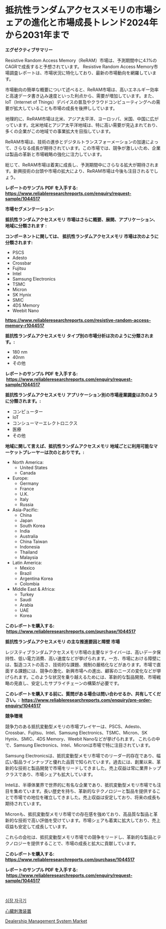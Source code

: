 <p><h1>抵抗性ランダムアクセスメモリの市場シェアの進化と市場成長トレンド2024年から2031年まで</h1></p><p><strong>エグゼクティブサマリー</strong></p>
<p><p>Resistive Random Access Memory（ReRAM）市場は、予測期間中に4.1%のCAGRで成長すると予想されています。 Resistive Random Access Memory市場調査レポートは、市場状況に特化しており、最新の市場動向を網羅しています。</p><p>市場動向の簡単な概要について述べると、ReRAM市場は、高いエネルギー効率と高速データ書き込み速度といった利点から、需要が増加しています。また、IoT（Internet of Things）デバイスの普及やクラウドコンピューティングへの需要が拡大していることも市場の成長を後押ししています。</p><p>地理的に、ReRAM市場は北米、アジア太平洋、ヨーロッパ、米国、中国に広がっています。北米地域とアジア太平洋地域は、特に高い需要が見込まれており、多くの企業がこの地域での事業拡大を目指しています。</p><p>ReRAM市場は、技術の進歩とデジタルトランスフォーメーションの加速によって、さらなる成長が期待されています。この市場では、競争が激しいため、企業は製品の革新と市場戦略の強化に注力しています。</p><p>総じて、ReRAM市場は着実に成長し、予測期間中にさらなる拡大が期待されます。新興技術の台頭や市場の拡大により、ReRAM市場は今後も注目されるでしょう。</p></p>
<p><strong>レポートのサンプル PDF を入手する: <a href="https://www.reliableresearchreports.com/enquiry/request-sample/1044517">https://www.reliableresearchreports.com/enquiry/request-sample/1044517</a></strong></p>
<p><strong>市場セグメンテーション:</strong></p>
<p><strong> 抵抗性ランダムアクセスメモリ 市場はさらに概要、展開、アプリケーション、地域に分類されます :</strong></p>
<p><strong>コンポーネントに関しては、 抵抗性ランダムアクセスメモリ 市場は次のように分類されます: &nbsp;</strong></p>
<p><ul><li>PSCS</li><li>Adesto</li><li>Crossbar</li><li>Fujitsu</li><li>Intel</li><li>Samsung Electronics</li><li>TSMC</li><li>Micron</li><li>SK Hynix</li><li>SMIC</li><li>4DS Memory</li><li>Weebit Nano</li></ul></p>
<p><strong><a href="https://www.reliableresearchreports.com/resistive-random-access-memory-r1044517">https://www.reliableresearchreports.com/resistive-random-access-memory-r1044517</a></strong></p>
<p><strong> 抵抗性ランダムアクセスメモリ タイプ別の市場分析は次のように分類されます。:</strong></p>
<p><ul><li>180 nm</li><li>40nm</li><li>その他</li></ul></p>
<p><strong>レポートのサンプル PDF を入手する: &nbsp;<a href="https://www.reliableresearchreports.com/enquiry/request-sample/1044517">https://www.reliableresearchreports.com/enquiry/request-sample/1044517</a></strong></p>
<p><strong> 抵抗性ランダムアクセスメモリ アプリケーション別の市場産業調査は次のように分類されます。:</strong></p>
<p><ul><li>コンピューター</li><li>IoT</li><li>コンシューマーエレクトロニクス</li><li>医療</li><li>その他</li></ul></p>
<p><strong>地域に関して言えば、抵抗性ランダムアクセスメモリ 地域ごとに利用可能なマーケットプレーヤーは次のとおりです。:</strong></p>
<p><ul>
    <li>
        North America:
        <ul>
            <li>United States</li>
            <li>Canada</li>
        </ul>
    </li>
    <li>
        Europe:
        <ul>
            <li>Germany</li>
            <li>France</li>
            <li>U.K.</li>
            <li>Italy</li>
            <li>Russia</li>
        </ul>
    </li>
    <li>
        Asia-Pacific:
        <ul>
            <li>China</li>
            <li>Japan</li>
            <li>South Korea</li>
            <li>India</li>
            <li>Australia</li>
            <li>China Taiwan</li>
            <li>Indonesia</li>
            <li>Thailand</li>
            <li>Malaysia</li>
        </ul>
    </li>
    <li>
        Latin America:
        <ul>
            <li>Mexico</li>
            <li>Brazil</li>
            <li>Argentina Korea</li>
            <li>Colombia</li>
        </ul>
    </li>
    <li>
        Middle East & Africa:
        <ul>
            <li>Turkey</li>
            <li>Saudi</li>
            <li>Arabia</li>
            <li>UAE</li>
            <li>Korea</li>
        </ul>
    </li>
    </ul></p>
<p><strong>このレポートを購入する: &nbsp;<a href="https://www.reliableresearchreports.com/purchase/1044517">https://www.reliableresearchreports.com/purchase/1044517</a></strong></p>
<p><strong>抵抗性ランダムアクセスメモリ の主な推進要因と障壁 市場</strong></p>
<p><p>レジスティブランダムアクセスメモリ市場の主要なドライバーは、高いデータ保持性、低い電力消費、高い速度などが挙げられます。一方、市場における障壁には、製造コストの高さ、技術的な課題、規制の厳格化などがあります。市場で直面する課題には、競争の激化、新興市場への進出、顧客のニーズの変化などが挙げられます。このような状況を乗り越えるためには、革新的な製品開発、市場戦略の見直し、安定したサプライチェーンの構築が必要です。</p></p>
<p><strong>このレポートを購入する前に、質問がある場合は問い合わせるか、共有してください。:&nbsp; <a href="https://www.reliableresearchreports.com/enquiry/pre-order-enquiry/1044517">https://www.reliableresearchreports.com/enquiry/pre-order-enquiry/1044517</a></strong></p>
<p><strong>競争環境</strong></p>
<p><p>競争力のある抵抗変動型メモリの市場プレイヤーは、PSCS、Adesto、Crossbar、Fujitsu、Intel、Samsung Electronics、TSMC、Micron、SK Hynix、SMIC、4DS Memory、Weebit Nanoなどが挙げられます。 これらの中で、Samsung Electronics、Intel、Micronは市場で特に注目されています。</p><p>Samsung Electronicsは、抵抗変動型メモリ市場でのリーダー的存在であり、幅広い製品ラインナップと優れた品質で知られています。過去には、創業以来、革新的な技術と製品開発で市場をリードしてきました。売上収益は常に業界トップクラスであり、市場シェアも拡大しています。</p><p>Intelは、半導体業界で世界的に有名な企業であり、抵抗変動型メモリ市場でも注目を集めています。長い歴史を持ち、革新的なテクノロジーと製品を提供することで市場での地位を確立してきました。売上収益は安定しており、将来の成長も期待されています。</p><p>Micronも、抵抗変動型メモリ市場での存在感を強めており、高品質な製品と革新的な技術で高い評価を受けています。市場シェアも着実に拡大しており、売上収益も安定して成長しています。</p><p>これらの会社は、抵抗変動型メモリ市場での競争をリードし、革新的な製品とテクノロジーを提供することで、市場の成長と拡大に貢献しています。</p></p>
<p><strong>このレポートを購入する: &nbsp; <a href="https://www.reliableresearchreports.com/purchase/1044517">https://www.reliableresearchreports.com/purchase/1044517</a></strong></p>
<p><strong>レポートのサンプル PDF を入手する: &nbsp;<a href="https://www.reliableresearchreports.com/enquiry/request-sample/1044517">https://www.reliableresearchreports.com/enquiry/request-sample/1044517</a></strong><strong></strong></p>
<p>&nbsp;</p>
<p><p><a href="https://github.com/fredrickeglers/Market-Research-Report-List-1/blob/main/467741336390.md">심장 자극기</a></p><p><a href="https://github.com/hwbcz413288296/Market-Research-Report-List-1/blob/main/951057536395.md">心臓刺激装置</a></p><p><a href="https://github.com/Sherrillcrooksxa8i18ucf2m/Market-Research-Report-List-2/blob/main/dealership-management-system-market.md">Dealership Management System Market</a></p></p>